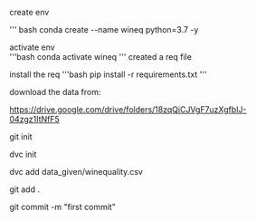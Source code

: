 create env 

''' bash
 conda create --name wineq python=3.7 -y    


activate env    
'''bash 
conda activate wineq
'''
created a req file 

install the req 
'''bash
pip install -r requirements.txt
'''


download the data from:

https://drive.google.com/drive/folders/18zqQiCJVgF7uzXgfbIJ-04zgz1ItNfF5

git init 

dvc init 

dvc add data_given/winequality.csv

git add . 

git commit -m "first commit"